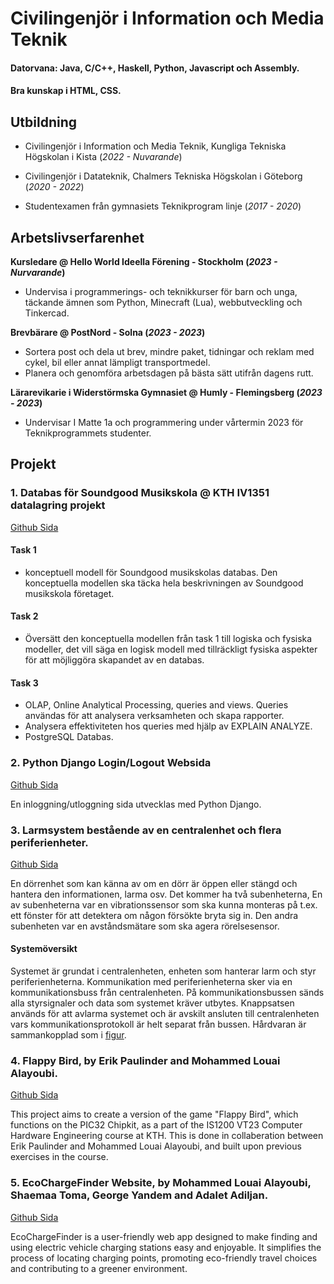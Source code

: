 # Civilingenjör i Information och Media Teknik

#### Datorvana: Java, C/C++, Haskell, Python, Javascript och Assembly.
#### Bra kunskap i HTML, CSS.

## Utbildning
- Civilingenjör i Information och Media Teknik, Kungliga Tekniska Högskolan i Kista (_2022 - Nuvarande_)
  
- Civilingenjör i Datateknik, Chalmers Tekniska Högskolan i Göteborg (_2020 - 2022_)
  
- Studentexamen från gymnasiets Teknikprogram linje (_2017 - 2020_)

## Arbetslivserfarenhet
**Kursledare @ Hello World Ideella Förening - Stockholm (_2023 - Nurvarande_)**
- Undervisa i programmerings- och teknikkurser för barn och unga, täckande
  ämnen som Python, Minecraft (Lua), webbutveckling och Tinkercad.
  
**Brevbärare @ PostNord - Solna (_2023 - 2023_)**
- Sortera post och dela ut brev, mindre paket, tidningar och
  reklam med cykel, bil eller annat lämpligt transportmedel.
- Planera och genomföra arbetsdagen på bästa sätt utifrån
  dagens rutt.

**Lärarevikarie i Widerstörmska Gymnasiet @ Humly - Flemingsberg (_2023 - 2023_)**
- Undervisar I Matte 1a och programmering under vårtermin 2023 för
  Teknikprogrammets studenter.

## Projekt
### 1. Databas för Soundgood Musikskola @ KTH IV1351 datalagring projekt
[Github Sida](https://github.com/louai20/KTH-IV1351)

#### Task 1
- konceptuell modell för Soundgood musikskolas databas. Den konceptuella modellen ska
  täcka hela beskrivningen av Soundgood musikskola företaget.

#### Task 2
- Översätt den konceptuella modellen från task 1 till logiska och fysiska modeller,
  det vill säga en logisk modell med tillräckligt fysiska aspekter för
  att möjliggöra skapandet av en databas.

#### Task 3
- OLAP, Online Analytical Processing, queries and views. Queries användas för att
  analysera verksamheten och skapa rapporter.
- Analysera effektiviteten hos queries med hjälp av EXPLAIN ANALYZE.
- PostgreSQL Databas.

### 2.  Python Django Login/Logout Websida
[Github Sida](https://github.com/louai20/Python-Django-Login-Logout-Website)

En inloggning/utloggning sida utvecklas med Python Django.

### 3. Larmsystem bestående av en centralenhet och flera periferienheter.
[Github Sida](https://gitfront.io/r/loieayoubi/9LYez4146WNx/DAT290/)

En dörrenhet som kan känna av om en dörr är öppen eller stängd och hantera den informationen, larma osv. 
Det kommer ha två subenheterna, En av subenheterna var en vibrationssensor som ska kunna monteras på t.ex. 
ett fönster för att detektera om någon försökte bryta sig in. Den andra subenheten var en avståndsmätare som
ska agera rörelsesensor.

#### Systemöversikt
Systemet är grundat i centralenheten, enheten som hanterar larm och styr periferienheterna. Kommunikation
med periferienheterna sker via en kommunikationsbuss från centralenheten. På kommunikationsbussen sänds alla
styrsignaler och data som systemet kräver utbytes. Knappsatsen används för att avlarma systemet och är avskilt
ansluten till centralenheten vars kommunikationsprotokoll är helt separat från bussen. Hårdvaran är 
sammankopplad som i [figur](https://gitfront.io/r/loieayoubi/9LYez4146WNx/DAT290/raw/dokumentation/projektrapport/figure/auxiliary/system%c3%b6versikt.pdf).

### 4. Flappy Bird, by Erik Paulinder and Mohammed Louai Alayoubi.
[Github Sida](https://gitfront.io/r/loieayoubi/f8jvZjGVFZ1z/Project/)

This project aims to create a version of the game "Flappy Bird", which functions on the PIC32 Chipkit, 
as a part of the IS1200 VT23 Computer Hardware Engineering course at KTH. This is done in collaberation 
between Erik Paulinder and Mohammed Louai Alayoubi, and built upon previous exercises in the course.

### 5. EcoChargeFinder Website, by Mohammed Louai Alayoubi, Shaemaa Toma, George Yandem and Adalet Adiljan.
[Github Sida](https://gitfront.io/r/loieayoubi/fJDNH8nUTd2M/EcoChargeFinder/)

EcoChargeFinder is a user-friendly web app designed to make finding and using electric vehicle 
charging stations easy and enjoyable. It simplifies the process of locating charging points, 
promoting eco-friendly travel choices and contributing to a greener environment. 
